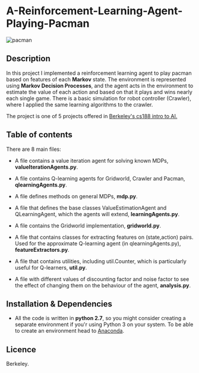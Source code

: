 # A-Reinforcement-Learning-Agent-Playing-Pacman

![pacman](https://user-images.githubusercontent.com/19307995/36691106-ee85eb2c-1b3c-11e8-886f-462adba3231c.png)


## Description
In this project I implemented a reinforcement learning agent to play pacman based on features of each **Markov** state. The environment is 
represented using **Markov Decision Processes**, and the agent acts in the environment to estimate the value of each action and based on 
that it plays and wins nearly each single game. There is a basic simulation for robot controller (Crawler), where I applied the same learning algorithms to the crawler.


The project is one of 5 projects offered in [Berkeley's cs188 intro to AI.](http://ai.berkeley.edu/home.html)


## Table of contents

There are 8 main files:

+ A file contains a value iteration agent for solving known MDPs, **valueIterationAgents.py**.

+ A file contains Q-learning agents for Gridworld, Crawler and Pacman, **qlearningAgents.py**.

+ A file defines methods on general MDPs, **mdp.py**.

+ A file that defines the base classes ValueEstimationAgent and QLearningAgent, which the agents will extend, **learningAgents.py**.

+ A file contains the Gridworld implementation, **gridworld.py**.

+ A file that contains classes for extracting features on (state,action) pairs. Used for the approximate Q-learning agent (in qlearningAgents.py), **featureExtractors.py**.

+ A file that contains utilities, including util.Counter, which is particularly useful for Q-learners, **util.py**.


+ A file with different values of discounting factor and noise factor to see the effect of changing them on the behaviour of the agent,   **analysis.py**.


## Installation & Dependencies
+ All the code is written in **python 2.7**, so you might consider creating a separate environment if you'r using Python 3 on your system. To be able to create an environment head to [Anaconda](https://anaconda.org/).


## Licence

Berkeley.

